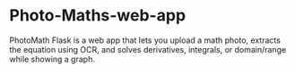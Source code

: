 # Photo-Maths-web-app
PhotoMath Flask is a web app that lets you upload a math photo, extracts the equation using OCR, and solves derivatives, integrals, or domain/range while showing a graph.
